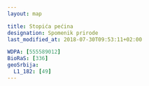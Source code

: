 ```yaml
---
layout: map

title: Stopića pećina
designation: Spomenik prirode
last_modified_at: 2018-07-30T09:53:11+02:00

WDPA: [555589012]
BioRaS: [336]
geoSrbija:
  L1_182: [49]
---
```

